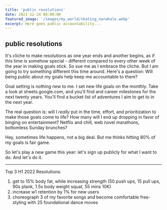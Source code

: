 ```yaml
---
title: 'public resolutions'
date: 2021-12-24 00:00:00
featured_image: '/images/my_world/skating_narwhale.webp'
excerpt: Here goes public accountability... 
---
```


## public resolutions

It's cliche to make resolutions as one year ends and another begins, as if this time is somehow special - different compared to every other week of the year in making goals stick. So sue me as I embrace the cliche. But I am going to try something different this time around. Here's a question: Will being public about my goals help keep me accountable to them? 

Goal setting is nothing new to me. I set new life goals on the monthly. Take a look at sheets.google.com, and you'll find and career milestones for the next twenty years. You'll find a bucket list of adventures I aim to get to in the next year.

The real question is: will I *really* put in the time, effort, and prioritization to make those goals come to life? How many will I end up dropping in favor of binging on entertainment? Netflix and chill, web novel marathons, bottomless Sunday brunches?

Hey, sometimes life happens, not a big deal. But me thinks hitting 80% of my goals is fair game. 

So let's play a new game this year: let's sign up publicly for what I want to do. And let's do it. 

---

Top 3 H1 2022 Resolutions: 
1. get to 15% body fat, while increasing strength (50 push ups, 15 pull ups, 90s plank, 1.5x body weight squat, 55 mins 10K)
2. increase w1 retention by 1% for new users
3. choreograph 3 of my favorite songs and become comfortable free-styling with 25 foundational dance moves











